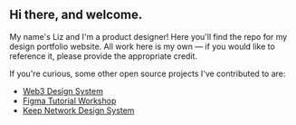 ## Hi there, and welcome. 

My name's Liz and I'm a product designer! Here you'll find the repo for my design portfolio website. All work here is my own — if you would like to reference it, please provide the appropriate credit.

If you're curious, some other open source projects I've contributed to are:

- [Web3 Design System](https://github.com/threshold-network/design-system-docs/tree/main)
- [Figma Tutorial Workshop](https://www.figma.com/community/file/1199724949260413441/figma-basic-tutorial-workshop)
- [Keep Network Design System](https://www.figma.com/file/d4aYxb92nfaaL4tFJKKjol/Keep-Community-Design-System)
